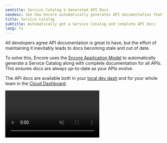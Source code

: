 ```yaml
---
seotitle: Service Catalog & Generated API Docs
seodesc: See how Encore automatically generates API documentation that always stays up to date and in sync.
title: Service Catalog
subtitle: Automatically get a Service Catalog and complete API docs
lang: ts
---
```


All developers agree API documentation is great to have, but the effort of maintaining it inevitably leads to docs becoming stale and out of date.

To solve this, Encore uses the [Encore Application Model](/docs/concepts/application-model) to automatically generate a Service Catalog along with complete documentation for all APIs. This ensures docs are always up-to-date as your APIs evolve.

The API docs are available both in your [local dev dash](/docs/observability/dev-dash) and for your whole team in the [Cloud Dashboard](https://app.encore.dev).

<video autoPlay playsInline loop controls muted className="w-full h-full">
	<source src="/assets/docs/servicecatalogvideo.mp4" className="w-full h-full" type="video/mp4" />
</video>